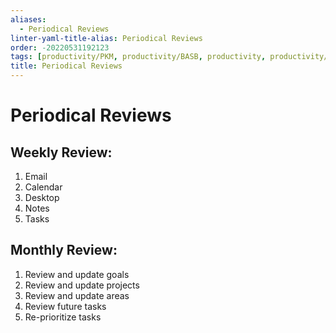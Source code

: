 ```yaml
---
aliases:
  - Periodical Reviews
linter-yaml-title-alias: Periodical Reviews
order: -20220531192123
tags: [productivity/PKM, productivity/BASB, productivity, productivity/habit]
title: Periodical Reviews
---
```


# Periodical Reviews

## Weekly Review:

1. Email
2. Calendar
3. Desktop
4. Notes
5. Tasks

## Monthly Review:

1. Review and update goals
2. Review and update projects
3. Review and update areas
4. Review future tasks
5. Re-prioritize tasks

